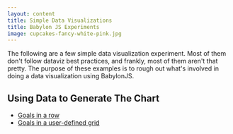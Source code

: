 ```yaml
---
layout: content
title: Simple Data Visualizations
title: Babylon JS Experiments
image: cupcakes-fancy-white-pink.jpg
---
```


<p> The following are a few simple data visualization experiment. Most of them don't follow dataviz best practices, and frankly, most of them aren't that pretty. The purpose of these examples is to rough out what's involved in doing a data visualization using BabylonJS.</p>

<h2>Using Data to Generate The Chart</h2>
<ul>
<li> <a href="dataviz-simple/goals-spheres.html">Goals in a row</a></li>
<li> <a href="dataviz-simple/goals-grid-spheres.html">Goals in a user-defined grid</a></li>
</ul>

   